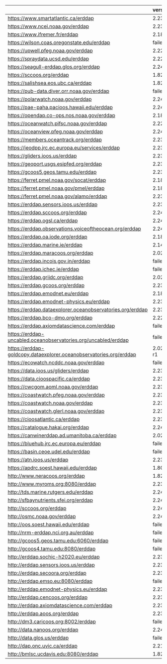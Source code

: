 |                                                                    | version       |
|:-------------------------------------------------------------------|:--------------|
| https://www.smartatlantic.ca/erddap                                | 2.23          |
| https://www.ncei.noaa.gov/erddap                                   | 2.23          |
| https://www.ifremer.fr/erddap                                      | 2.18          |
| https://wilson.coas.oregonstate.edu/erddap                         | failed        |
| https://upwell.pfeg.noaa.gov/erddap                                | 2.22          |
| https://spraydata.ucsd.edu/erddap                                  | 2.22          |
| https://seagull-erddap.glos.org/erddap                             | 2.24          |
| https://sccoos.org/erddap                                          | 1.82          |
| https://salishsea.eos.ubc.ca/erddap                                | 1.82          |
| https://pub-data.diver.orr.noaa.gov/erddap                         | failed        |
| https://polarwatch.noaa.gov/erddap                                 | 2.24          |
| https://pae-paha.pacioos.hawaii.edu/erddap                         | 2.24          |
| https://opendap.co-ops.nos.noaa.gov/erddap                         | 2.18          |
| https://oceanwatch.pifsc.noaa.gov/erddap                           | 2.22          |
| https://oceanview.pfeg.noaa.gov/erddap                             | 2.24          |
| https://members.oceantrack.org/erddap                              | 2.23          |
| https://jeodpp.jrc.ec.europa.eu/services/erddap                    | 2.23          |
| https://gliders.ioos.us/erddap                                     | 2.23          |
| https://geoport.usgs.esipfed.org/erddap                            | 2.23          |
| https://gcoos5.geos.tamu.edu/erddap                                | 2.23          |
| https://ferret.pmel.noaa.gov/socat/erddap                          | 2.18          |
| https://ferret.pmel.noaa.gov/pmel/erddap                           | 2.18          |
| https://ferret.pmel.noaa.gov/alamo/erddap                          | 2.23          |
| https://erddap.sensors.ioos.us/erddap                              | 2.23          |
| https://erddap.sccoos.org/erddap                                   | 2.24          |
| https://erddap.ogsl.ca/erddap                                      | 2.24          |
| https://erddap.observations.voiceoftheocean.org/erddap             | 2.24          |
| https://erddap.oa.iode.org/erddap                                  | 2.18          |
| https://erddap.marine.ie/erddap                                    | 2.14          |
| https://erddap.maracoos.org/erddap                                 | 2.02          |
| https://erddap.incois.gov.in/erddap                                | failed        |
| https://erddap.ichec.ie/erddap                                     | failed        |
| https://erddap.griidc.org/erddap                                   | 2.02          |
| https://erddap.gcoos.org/erddap                                    | 2.23          |
| https://erddap.emodnet.eu/erddap                                   | 2.18          |
| https://erddap.emodnet-physics.eu/erddap                           | 2.23          |
| https://erddap.dataexplorer.oceanobservatories.org/erddap          | 2.23          |
| https://erddap.bco-dmo.org/erddap                                  | 2.22          |
| https://erddap.axiomdatascience.com/erddap                         | failed        |
| https://erddap-uncabled.oceanobservatories.org/uncabled/erddap     | failed        |
| https://erddap-goldcopy.dataexplorer.oceanobservatories.org/erddap | 2.02_axiom-r1 |
| https://ecowatch.ncddc.noaa.gov/erddap                             | failed        |
| https://data.ioos.us/gliders/erddap                                | 2.23          |
| https://data.cioospacific.ca/erddap                                | 2.23          |
| https://cwcgom.aoml.noaa.gov/erddap                                | 2.23          |
| https://coastwatch.pfeg.noaa.gov/erddap                            | 2.23          |
| https://coastwatch.noaa.gov/erddap                                 | 2.23          |
| https://coastwatch.glerl.noaa.gov/erddap                           | 2.23          |
| https://cioosatlantic.ca/erddap                                    | 2.23          |
| https://catalogue.hakai.org/erddap                                 | 2.24          |
| https://canwinerddap.ad.umanitoba.ca/erddap                        | 2.02          |
| https://bluehub.jrc.ec.europa.eu/erddap                            | failed        |
| https://basin.ceoe.udel.edu/erddap                                 | failed        |
| https://atn.ioos.us/erddap                                         | 2.23          |
| https://apdrc.soest.hawaii.edu/erddap                              | 1.80          |
| http://www.neracoos.org/erddap                                     | 1.82          |
| http://www.myroms.org:8080/erddap                                  | 2.23          |
| http://tds.marine.rutgers.edu/erddap                               | 2.24          |
| http://sfbaynutrients.sfei.org/erddap                              | 2.24          |
| http://sccoos.org/erddap                                           | 2.24          |
| http://osmc.noaa.gov/erddap                                        | 2.24          |
| http://oos.soest.hawaii.edu/erddap                                 | failed        |
| http://nrm-erddap.nci.org.au/erddap                                | failed        |
| http://gcoos5.geos.tamu.edu:6060/erddap                            | failed        |
| http://gcoos4.tamu.edu:8080/erddap                                 | failed        |
| http://erddap.sochic-h2020.eu/erddap                               | 2.23          |
| http://erddap.sensors.ioos.us/erddap                               | 2.23          |
| http://erddap.secoora.org/erddap                                   | 2.23          |
| http://erddap.emso.eu:8080/erddap                                  | failed        |
| http://erddap.emodnet-physics.eu/erddap                            | 2.23          |
| http://erddap.cencoos.org/erddap                                   | 2.23          |
| http://erddap.axiomdatascience.com/erddap                          | 2.23          |
| http://erddap.aoos.org/erddap                                      | 2.23          |
| http://dm3.caricoos.org:8002/erddap                                | failed        |
| http://data.nanoos.org/erddap                                      | 2.24          |
| http://data.glos.us/erddap                                         | failed        |
| http://dap.onc.uvic.ca/erddap                                      | 2.21          |
| http://bmlsc.ucdavis.edu:8080/erddap                               | 1.82          |